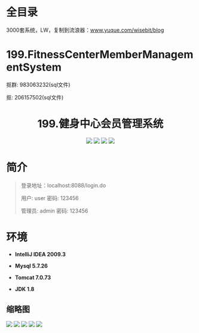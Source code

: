 # 全目录

3000套系统，LW，复制到流浪器：www.yuque.com/wisebit/blog

# 199.FitnessCenterMemberManagementSystem


<p>抠群: 983063232(sql文件)</p>
<p>抠: 206157502(sql文件)</p>

<p><h1 align="center">199.健身中心会员管理系统</h1></p>


<p align="center">
	<img src="https://img.shields.io/badge/jdk-1.8-orange.svg"/>
    <img src="https://img.shields.io/badge/springboot-5.x-lightgrey.svg"/>
    <img src="https://img.shields.io/badge/jsp-3.x-blue.svg"/>
    <img src="https://img.shields.io/badge/mybatis-5.x-yellow.svg"/>
</p>

# 简介
>
> 
>
> 登录地址：localhost:8088/login.do
>
> 用户: user   密码: 123456
>
> 管理员: admin   密码: 123456
>


# 环境

- <b>IntelliJ IDEA 2009.3</b>

- <b>Mysql 5.7.26</b>

- <b>Tomcat 7.0.73</b>

- <b>JDK 1.8</b>




## 缩略图

![](https://bitwise.oss-cn-heyuan.aliyuncs.com/2024/9/10/4a35bfc4-8805-4d48-ad68-49e74a2373d1.png)
![](https://bitwise.oss-cn-heyuan.aliyuncs.com/2024/9/10/e097663e-327f-4931-92ea-7af9c5b9f6e5.png)
![](https://bitwise.oss-cn-heyuan.aliyuncs.com/2024/9/10/72ea6a61-96aa-42de-875a-ed4fdf7ddac3.png)
![](https://bitwise.oss-cn-heyuan.aliyuncs.com/2024/9/10/76b20b82-e369-4284-a6cd-2a3e79284000.png)
![](https://bitwise.oss-cn-heyuan.aliyuncs.com/2024/9/10/b6b4e4a0-4eb9-4839-b8c3-3dd7bdc15385.png)

